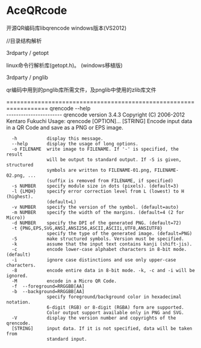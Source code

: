 AceQRcode
=========

开源QR编码库libqrencode windows版本(VS2012)



//目录结构解析


3rdparty / getopt

linux命令行解析库(getopt.h)。 (windows移植版)


3rdparty / pnglib

qr编码中用到的pnglib库所需文件，及pnglib中使用的zlib库文件

 
 
 
================================================================== 
    qrencode  --help        
    -----------------------
	qrencode version 3.4.3
	Copyright (C) 2006-2012 Kentaro Fukuchi
	Usage: qrencode [OPTION]... [STRING]
	Encode input data in a QR Code and save as a PNG or EPS image.

	  -h           display this message.
	  --help       display the usage of long options.
	  -o FILENAME  write image to FILENAME. If '-' is specified, the result
				   will be output to standard output. If -S is given, structured
				   symbols are written to FILENAME-01.png, FILENAME-02.png, ...
				   (suffix is removed from FILENAME, if specified)
	  -s NUMBER    specify module size in dots (pixels). (default=3)
	  -l {LMQH}    specify error correction level from L (lowest) to H (highest).
				   (default=L)
	  -v NUMBER    specify the version of the symbol. (default=auto)
	  -m NUMBER    specify the width of the margins. (default=4 (2 for Micro))
	  -d NUMBER    specify the DPI of the generated PNG. (default=72)
	  -t {PNG,EPS,SVG,ANSI,ANSI256,ASCII,ASCIIi,UTF8,ANSIUTF8}
				   specify the type of the generated image. (default=PNG)
	  -S           make structured symbols. Version must be specified.
	  -k           assume that the input text contains kanji (shift-jis).
	  -c           encode lower-case alphabet characters in 8-bit mode. (default)
	  -i           ignore case distinctions and use only upper-case characters.
	  -8           encode entire data in 8-bit mode. -k, -c and -i will be ignored.
	  -M           encode in a Micro QR Code.
	  -f  --foreground=RRGGBB[AA]
	  -b  --background=RRGGBB[AA]
				   specify foreground/background color in hexadecimal notation.
				   6-digit (RGB) or 8-digit (RGBA) form are supported.
				   Color output support available only in PNG and SVG.
	  -V           display the version number and copyrights of the qrencode.
	  [STRING]     input data. If it is not specified, data will be taken from
				   standard input.
